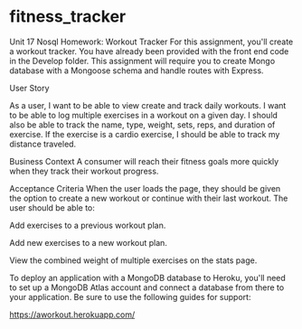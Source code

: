 # fitness_tracker 
Unit 17 Nosql Homework: Workout Tracker
For this assignment, you'll create a workout tracker. You have already been provided with the front end code in the Develop folder. This assignment will require you to create Mongo database with a Mongoose schema and handle routes with Express.

User Story

As a user, I want to be able to view create and track daily workouts. I want to be able to log multiple exercises in a workout on a given day. I should also be able to track the name, type, weight, sets, reps, and duration of exercise. If the exercise is a cardio exercise, I should be able to track my distance traveled.


Business Context
A consumer will reach their fitness goals more quickly when they track their workout progress.

Acceptance Criteria
When the user loads the page, they should be given the option to create a new workout or continue with their last workout.
The user should be able to:


Add exercises to a previous workout plan.


Add new exercises to a new workout plan.


View the combined weight of multiple exercises on the stats page.


To deploy an application with a MongoDB database to Heroku, you'll need to set up a MongoDB Atlas account and connect a database from there to your application. Be sure to use the following guides for support:




https://aworkout.herokuapp.com/
